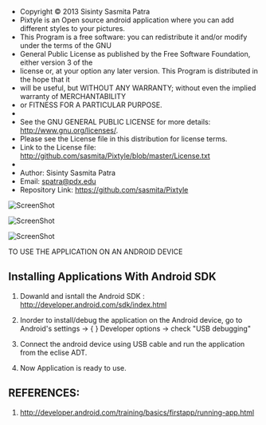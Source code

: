  * Copyright © 2013 Sisinty Sasmita Patra
 * Pixtyle is an Open source android application where you can add different styles to your pictures.
 * This Program is a free software: you can redistribute it and/or modify under the terms of the GNU 
 * General Public License as published by the Free Software Foundation, either version 3 of the 
 * license or, at your option any later version. This Program is distributed in the hope that it 
 * will be useful, but WITHOUT ANY WARRANTY;  without even the implied warranty of MERCHANTABILITY 
 * or FITNESS FOR A PARTICULAR PURPOSE.
 * 
 * See the GNU GENERAL PUBLIC LICENSE for more details: http://www.gnu.org/licenses/.
 * Please see the License file in this distribution for license terms.
 * Link to the License file: http://github.com/sasmita/Pixtyle/blob/master/License.txt
 *
 * Author: Sisinty Sasmita Patra
 * Email:  spatra@pdx.edu
 * Repository Link: https://github.com/sasmita/Pixtyle
 

![ScreenShot](https://raw.github.com/sasmita/Pixtyle/master/Docs/initial.jpg)

![ScreenShot](https://raw.github.com/sasmita/Pixtyle/master/Docs/original.jpg)
                            
![ScreenShot](https://raw.github.com/sasmita/Pixtyle/master/Docs/bw.jpg)  


TO USE THE APPLICATION ON AN ANDROID DEVICE

 Installing Applications With Android SDK
 ----------------------------------------

1. Dowanld and isntall the Android SDK : http://developer.android.com/sdk/index.html

2. Inorder to install/debug the application on the Android device, go to 
   Android's settings -> { } Developer options -> check  "USB debugging"
   
3. Connect the android device using USB cable and run the application from the eclise ADT.

4. Now Application is ready to use.

   
 REFERENCES:
 -----------

1. http://developer.android.com/training/basics/firstapp/running-app.html
